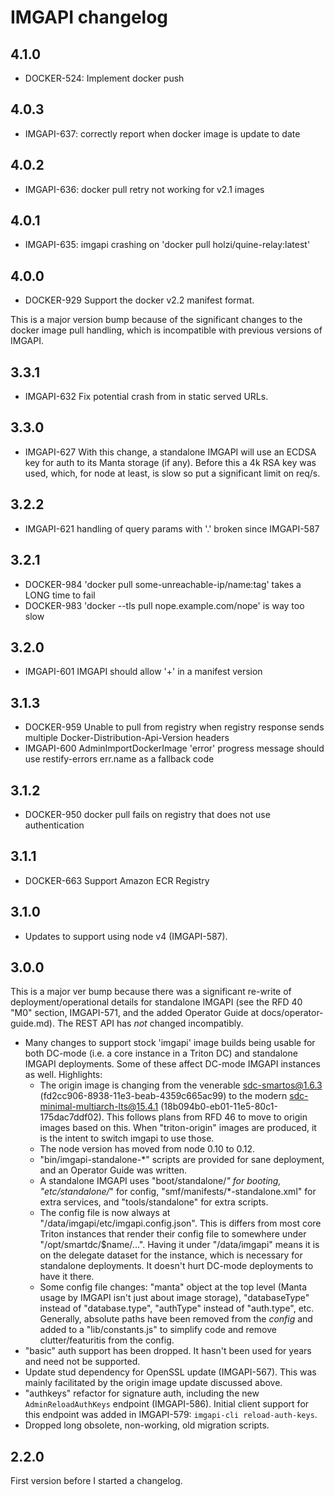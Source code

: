 # IMGAPI changelog

## 4.1.0

- DOCKER-524: Implement docker push

## 4.0.3

- IMGAPI-637: correctly report when docker image is update to date

## 4.0.2

- IMGAPI-636: docker pull retry not working for v2.1 images

## 4.0.1

- IMGAPI-635: imgapi crashing on 'docker pull holzi/quine-relay:latest'

## 4.0.0

- DOCKER-929 Support the docker v2.2 manifest format.

This is a major version bump because of the significant changes to the docker
image pull handling, which is incompatible with previous versions of IMGAPI.

## 3.3.1

- IMGAPI-632 Fix potential crash from in static served URLs.

## 3.3.0

- IMGAPI-627 With this change, a standalone IMGAPI will use an ECDSA key for
  auth to its Manta storage (if any). Before this a 4k RSA key was used, which,
  for node at least, is slow so put a significant limit on req/s.

## 3.2.2

- IMGAPI-621 handling of query params with '.' broken since IMGAPI-587

## 3.2.1

- DOCKER-984 'docker pull some-unreachable-ip/name:tag' takes a LONG time to fail
- DOCKER-983 'docker --tls pull nope.example.com/nope' is way too slow

## 3.2.0

- IMGAPI-601 IMGAPI should allow '+' in a manifest version

## 3.1.3

- DOCKER-959 Unable to pull from registry when registry response sends multiple
  Docker-Distribution-Api-Version headers
- IMGAPI-600 AdminImportDockerImage 'error' progress message should use
  restify-errors err.name as a fallback code

## 3.1.2

- DOCKER-950 docker pull fails on registry that does not use authentication

## 3.1.1

- DOCKER-663 Support Amazon ECR Registry

## 3.1.0

- Updates to support using node v4 (IMGAPI-587).

## 3.0.0

This is a major ver bump because there was a significant re-write of
deployment/operational details for standalone IMGAPI (see the RFD 40 "M0"
section, IMGAPI-571, and the added Operator Guide at docs/operator-guide.md).
The REST API has *not* changed incompatibly.

- Many changes to support stock 'imgapi' image builds being usable for
  both DC-mode (i.e. a core instance in a Triton DC) and standalone
  IMGAPI deployments. Some of these affect DC-mode IMGAPI instances as
  well. Highlights:
    - The origin image is changing from the venerable sdc-smartos@1.6.3
      (fd2cc906-8938-11e3-beab-4359c665ac99) to the modern
      sdc-minimal-multiarch-lts@15.4.1 (18b094b0-eb01-11e5-80c1-175dac7ddf02).
      This follows plans from RFD 46 to move to origin images based on
      this. When "triton-origin" images are produced, it is the intent
      to switch imgapi to use those.
    - The node version has moved from node 0.10 to 0.12.
    - "bin/imgapi-standalone-*" scripts are provided for sane deployment,
      and an Operator Guide was written.
    - A standalone IMGAPI uses "boot/standalone/*" for booting,
      "etc/standalone/*" for config, "smf/manifests/*-standalone.xml" for extra
      services, and "tools/standalone" for extra scripts.
    - The config file is now always at "/data/imgapi/etc/imgapi.config.json".
      This is differs from most core Triton instances that render their
      config file to somewhere under "/opt/smartdc/$name/...". Having
      it under "/data/imgapi" means it is on the delegate dataset
      for the instance, which is necessary for standalone deployments.
      It doesn't hurt DC-mode deployments to have it there.
    - Some config file changes: "manta" object at the top level (Manta
      usage by IMGAPI isn't just about image storage), "databaseType"
      instead of "database.type", "authType" instead of "auth.type",
      etc. Generally, absolute paths have been removed from the *config*
      and added to a "lib/constants.js" to simplify code and remove
      clutter/featuritis from the config.
- "basic" auth support has been dropped. It hasn't been used for years
  and need not be supported.
- Update stud dependency for OpenSSL update (IMGAPI-567). This was mainly
  facilitated by the origin image update discussed above.
- "authkeys" refactor for signature auth, including the new `AdminReloadAuthKeys`
  endpoint (IMGAPI-586). Initial client support for this endpoint was added
  in IMGAPI-579: `imgapi-cli reload-auth-keys`.
- Dropped long obsolete, non-working, old migration scripts.


## 2.2.0

First version before I started a changelog.
